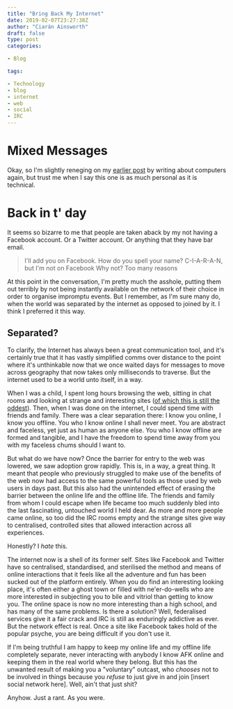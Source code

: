 ```yaml
---
title: "Bring Back My Internet"
date: 2019-02-07T23:27:38Z
author: "Ciarán Ainsworth"
draft: false
type: post
categories:

- Blog

tags:

- Technology
- blog
- internet
- web
- social
- IRC
---
```


# Mixed Messages

Okay, so I'm slightly reneging on my [earlier post](2019-02-04-more-writing.md) by writing
about computers again, but trust me when I say this one is as
much personal as it is technical.

# Back in t' day

It seems so bizarre to me that people are taken aback by my not
having a Facebook account. Or a Twitter account. Or anything that
they have bar email.

> I'll add you on Facebook. How do you spell your name?
> C-I-A-R-A-N, but I'm not on Facebook
> Why not?
> Too many reasons

At this point in the conversation, I'm pretty much the asshole,
putting them out terribly by not being instantly available on the
network of their choice in order to organise impromptu events. But
I remember, as I'm sure many do, when the world was separated by the
internet as opposed to joined by it. I think I preferred it this way.

## Separated?

To clarify, the Internet has always been a great communication tool,
and it's certainly true that it has vastly simplified comms over
distance to the point where it's unthinkable now that we once waited
days for messages to move across geography that now takes only milliseconds
to traverse. But the internet used to be a world unto itself, in a way.

When I was a child, I spent long hours browsing the web, sitting in chat
rooms and looking at strange and interesting sites ([of which this is still the oddest](http://www.arngren.net/)).
Then, when I was done on the internet, I could spend time with friends and
family. There was a clear separation there: I know you online, I know you offline.
You who I know online I shall never meet. You are abstract and faceless,
yet just as human as anyone else. You who I know offline are formed and tangible,
and I have the freedom to spend time away from you with my faceless chums should
I want to.

But what do we have now? Once the barrier for entry to the web was lowered,
we saw adoption grow rapidly. This is, in a way, a great thing. It meant
that people who previously struggled to make use of the benefits of the
web now had access to the same powerful tools as those used by web users in days past.
But this also had the unintended effect of erasing the barrier between the
online life and the offline life. The friends and family from whom I could
escape when life became too much suddenly bled into the last fascinating,
untouched world I held dear. As more and more people came online, so too
did the IRC rooms empty and the strange sites give way to centralised, controlled
sites that allowed interaction across all experiences.

Honestly? I _hate_ this.

The internet now is a shell of its former self. Sites like Facebook and
Twitter have so centralised, standardised, and sterilised the method and means
of online interactions that it feels like all the adventure and fun has been
sucked out of the platform entirely. When you do find an interesting looking
place, it's often either a ghost town or filled with ne'er-do-wells who
are more interested in subjecting you to bile and vitriol than getting to know
you. The online space is now no more interesting than a high school, and has
many of the same problems. Is there a solution? Well, federalised services
give it a fair crack and IRC is still as enduringly addictive as ever.
But the network effect is real. Once a site like Facebook takes hold of the
popular psyche, you are being difficult if you don't use it.

If I'm being truthful I am happy to keep my online life and my offline
life completely separate, never interacting with anybody I know AFK
online and keeping them in the real world where they belong. But this
has the unwanted result of making you a "voluntary" outcast, who _chooses_
not to be involved in things because you _refuse_ to just give in and
join [insert social network here]. Well, ain't that just shit?

Anyhow. Just a rant. As you were.
